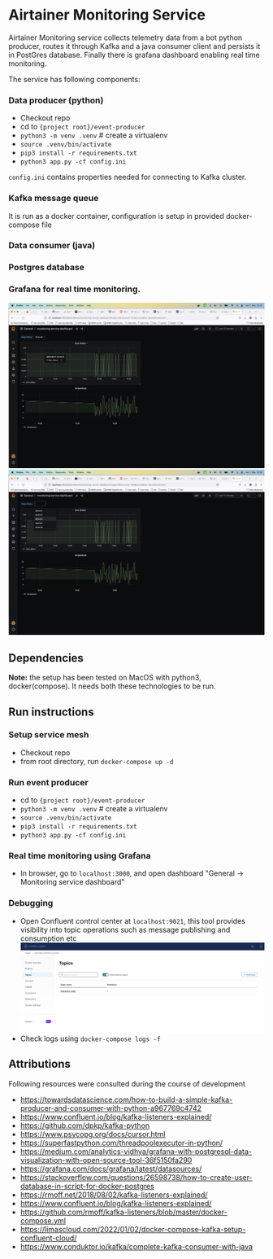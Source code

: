 # Airtainer Monitoring Service

Airtainer Monitoring service collects telemetry data from a bot python producer, routes it through Kafka and a java 
consumer client and persists it in PostGres database. Finally there is grafana dashboard enabling real time monitoring.

The service has following components:

### Data producer (python)

- Checkout repo
- cd to `{project root}/event-producer`
- `python3 -m venv .venv` # create a virtualenv
- `source .venv/bin/activate`
- `pip3 install -r requirements.txt`
- `python3 app.py -cf config.ini`

`config.ini` contains properties needed for connecting to Kafka cluster.

### Kafka message queue
It is run as a docker container, configuration is setup in provided docker-compose file

### Data consumer (java)
### Postgres database
### Grafana for real time monitoring.
![Temperature and Door Status Dashboards](doc/grafana1.png)
![Parameterization for number of devices](doc/grafana2.png)


## Dependencies
**Note:** the setup has been tested on MacOS with python3, docker(compose). It needs both these technologies to be run.

## Run instructions

### Setup service mesh
- Checkout repo
- from root directory, run `docker-compose up -d`

### Run event producer
- cd to `{project root}/event-producer`
- `python3 -m venv .venv` # create a virtualenv
- `source .venv/bin/activate`
- `pip3 install -r requirements.txt`
- `python3 app.py -cf config.ini`

### Real time monitoring using Grafana
- In browser, go to `localhost:3000`, and open dashboard "General -> Monitoring service dashboard"

### Debugging
- Open Confluent control center at `localhost:9021`, this tool provides visibility into topic operations such as message
publishing and consumption etc
![Confluent Control center](doc/confluent-control-center.png)
- Check logs using `docker-compose logs -f`

## Attributions
Following resources were consulted during the course of development
- https://towardsdatascience.com/how-to-build-a-simple-kafka-producer-and-consumer-with-python-a967769c4742
- https://www.confluent.io/blog/kafka-listeners-explained/
- https://github.com/dpkp/kafka-python
- https://www.psycopg.org/docs/cursor.html
- https://superfastpython.com/threadpoolexecutor-in-python/
- https://medium.com/analytics-vidhya/grafana-with-postgresql-data-visualization-with-open-source-tool-36f5150fa290
- https://grafana.com/docs/grafana/latest/datasources/
- https://stackoverflow.com/questions/26598738/how-to-create-user-database-in-script-for-docker-postgres
- https://rmoff.net/2018/08/02/kafka-listeners-explained/
- https://www.confluent.io/blog/kafka-listeners-explained/
- https://github.com/rmoff/kafka-listeners/blob/master/docker-compose.yml
- https://limascloud.com/2022/01/02/docker-compose-kafka-setup-confluent-cloud/
- https://www.conduktor.io/kafka/complete-kafka-consumer-with-java